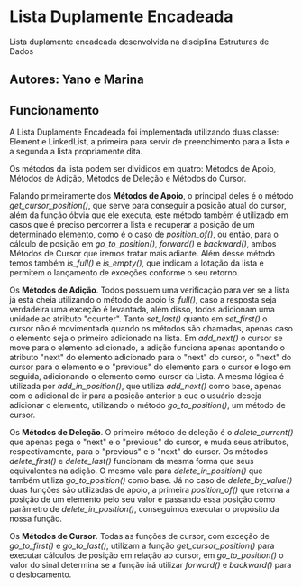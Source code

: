 # Lista Duplamente Encadeada
Lista duplamente encadeada desenvolvida na disciplina Estruturas de Dados

## Autores: Yano e Marina

## Funcionamento

A Lista Duplamente Encadeada foi implementada utilizando duas classe: Element e LinkedList,
a primeira para servir de preenchimento para a lista e a segunda a lista propriamente dita.

Os métodos da lista podem ser divididos em quatro: Métodos de Apoio, Métodos de Adição, Métodos de Deleção e Métodos do Cursor.

Falando primeiramente dos <strong>Métodos de Apoio</strong>, o principal deles é o método <em>get_cursor_position()</em>, que serve para conseguir a posição atual do cursor, além da função óbvia que ele executa, este método também é utilizado em casos que é preciso percorrer a lista e recuperar a posição de um determinado elemento, como é o caso de <em>position_of()</em>, ou então, para o cálculo de posição em <em>go_to_position()</em>, <em>forward()</em> e <em>backward()</em>, ambos Métodos de Cursor que iremos tratar mais adiante. Além desse método temos também <em>is_full()</em> e <em>is_empty()</em>, que indicam a lotação da lista e permitem o lançamento de exceções conforme o seu retorno.

Os <strong>Métodos de Adição</strong>. Todos possuem uma verificação para ver se a lista já está cheia utilizando o método de apoio <em>is_full()</em>, caso a resposta seja verdadeira uma exceção é levantada, além disso, todos adicionam uma unidade ao atributo "counter". Tanto <em>set_last()</em> quanto em <em>set_first()</em> o cursor não é movimentada quando os métodos são chamadas, apenas caso o elemento seja o primeiro adicionado na lista. Em <em>add_next()</em> o cursor se move para o elemento adicionado, a adição funciona apenas apontando o atributo "next" do elemento adicionado para o "next" do cursor, o "next" do cursor para o elemento e o "previous" do elemento para o cursor e logo em seguida, adicionando o elemento como cursor da Lista. A mesma lógica é utilizada por <em>add_in_position()</em>, que utiliza <em>add_next()</em> como base, apenas com o adicional de ir para a posição anterior a que o usuário deseja adicionar o elemento, utilizando o método <em>go_to_position()</em>, um método de cursor.

Os <strong>Métodos de Deleção</strong>. O primeiro método de deleção é o <em>delete_current()</em> que apenas pega o "next" e o "previous" do cursor, e muda seus atributos, respectivamente, para o "previous" e o "next" do cursor. Os métodos <em>delete_first()</em> e <em>delete_last()</em> funcionam da mesma forma que seus equivalentes na adição. O mesmo vale para <em>delete_in_position()</em> que também utiliza <em>go_to_position()</em> como base. Já no caso de <em>delete_by_value()</em> duas funções são utilizadas de apoio, a primeira <em>position_of()</em> que retorna a posição de um elemento pelo seu valor e passando essa posição como parâmetro de <em>delete_in_position()</em>, conseguimos executar o propósito da nossa função.

Os <strong>Métodos de Cursor</strong>. Todas as funções de cursor, com exceção de <em>go_to_first()</em> e <em>go_to_last()</em>, utilizam a função <em>get_cursor_position()</em> para executar cálculos de posição em relação ao cursor, em <em>go_to_position()</em> o valor do sinal determina se a função irá utilizar <em>forward()</em> e <em>backward()</em> para o deslocamento.